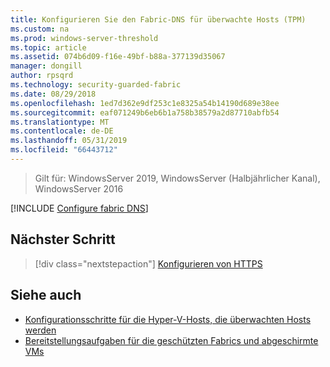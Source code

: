 ```yaml
---
title: Konfigurieren Sie den Fabric-DNS für überwachte Hosts (TPM)
ms.custom: na
ms.prod: windows-server-threshold
ms.topic: article
ms.assetid: 074b6d09-f16e-49bf-b88a-377139d35067
manager: dongill
author: rpsqrd
ms.technology: security-guarded-fabric
ms.date: 08/29/2018
ms.openlocfilehash: 1ed7d362e9df253c1e8325a54b14190d689e38ee
ms.sourcegitcommit: eaf071249b6eb6b1a758b38579a2d87710abfb54
ms.translationtype: MT
ms.contentlocale: de-DE
ms.lasthandoff: 05/31/2019
ms.locfileid: "66443712"
---
```

>Gilt für: WindowsServer 2019, WindowsServer (Halbjährlicher Kanal), WindowsServer 2016

[!INCLUDE [Configure fabric DNS](../../../includes/guarded-fabric-configure-fabric-dns.md)] 

## <a name="next-step"></a>Nächster Schritt

> [!div class="nextstepaction"]
> [Konfigurieren von HTTPS](guarded-fabric-configure-hgs-https.md)

## <a name="see-also"></a>Siehe auch

- [Konfigurationsschritte für die Hyper-V-Hosts, die überwachten Hosts werden](guarded-fabric-configure-hgs-with-authorized-hyper-v-hosts.md)
- [Bereitstellungsaufgaben für die geschützten Fabrics und abgeschirmte VMs](guarded-fabric-deploying-hgs-overview.md#deployment-tasks-for-guarded-fabrics-and-shielded-vms)
